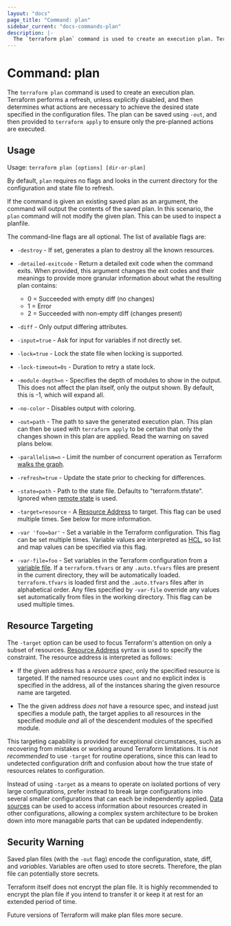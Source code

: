 ```yaml
---
layout: "docs"
page_title: "Command: plan"
sidebar_current: "docs-commands-plan"
description: |-
  The `terraform plan` command is used to create an execution plan. Terraform performs a refresh, unless explicitly disabled, and then determines what actions are necessary to achieve the desired state specified in the configuration files. The plan can be saved using `-out`, and then provided to `terraform apply` to ensure only the pre-planned actions are executed.
---
```


# Command: plan

The `terraform plan` command is used to create an execution plan. Terraform
performs a refresh, unless explicitly disabled, and then determines what
actions are necessary to achieve the desired state specified in the
configuration files. The plan can be saved using `-out`, and then provided
to `terraform apply` to ensure only the pre-planned actions are executed.

## Usage

Usage: `terraform plan [options] [dir-or-plan]`

By default, `plan` requires no flags and looks in the current directory
for the configuration and state file to refresh.

If the command is given an existing saved plan as an argument, the
command will output the contents of the saved plan. In this scenario,
the `plan` command will not modify the given plan. This can be used to
inspect a planfile.

The command-line flags are all optional. The list of available flags are:

* `-destroy` - If set, generates a plan to destroy all the known resources.

* `-detailed-exitcode` - Return a detailed exit code when the command exits.
  When provided, this argument changes the exit codes and their meanings to
  provide more granular information about what the resulting plan contains:
  * 0 = Succeeded with empty diff (no changes)
  * 1 = Error
  * 2 = Succeeded with non-empty diff (changes present)

* `-diff` - Only output differing attributes.

* `-input=true` - Ask for input for variables if not directly set.

* `-lock=true` - Lock the state file when locking is supported.

* `-lock-timeout=0s` - Duration to retry a state lock.

* `-module-depth=n` - Specifies the depth of modules to show in the output.
  This does not affect the plan itself, only the output shown. By default,
  this is -1, which will expand all.

* `-no-color` - Disables output with coloring.

* `-out=path` - The path to save the generated execution plan. This plan
  can then be used with `terraform apply` to be certain that only the
  changes shown in this plan are applied. Read the warning on saved
  plans below.

* `-parallelism=n` - Limit the number of concurrent operation as Terraform
  [walks the graph](/docs/internals/graph.html#walking-the-graph).

* `-refresh=true` - Update the state prior to checking for differences.

* `-state=path` - Path to the state file. Defaults to "terraform.tfstate".
  Ignored when [remote state](/docs/state/remote.html) is used.

* `-target=resource` - A [Resource
  Address](/docs/internals/resource-addressing.html) to target. This flag can
  be used multiple times. See below for more information.

* `-var 'foo=bar'` - Set a variable in the Terraform configuration. This flag
  can be set multiple times. Variable values are interpreted as
  [HCL](/docs/configuration/syntax.html#HCL), so list and map values can be
  specified via this flag.

* `-var-file=foo` - Set variables in the Terraform configuration from
  a [variable file](/docs/configuration/variables.html#variable-files). If
  a `terraform.tfvars` or any `.auto.tfvars` files are present in the current
  directory, they will be automatically loaded. `terraform.tfvars` is loaded
  first and the `.auto.tfvars` files after in alphabetical order. Any files
  specified by `-var-file` override any values set automatically from files in
  the working directory. This flag can be used multiple times.

## Resource Targeting

The `-target` option can be used to focus Terraform's attention on only a
subset of resources.
[Resource Address](/docs/internals/resource-addressing.html) syntax is used
to specify the constraint. The resource address is interpreted as follows:

* If the given address has a _resource spec_, only the specified resource
  is targeted. If the named resource uses `count` and no explicit index
  is specified in the address, all of the instances sharing the given
  resource name are targeted.

* The the given address _does not_ have a resource spec, and instead just
  specifies a module path, the target applies to all resources in the
  specified module _and_ all of the descendent modules of the specified
  module.

This targeting capability is provided for exceptional circumstances, such
as recovering from mistakes or working around Terraform limitations. It
is *not recommended* to use `-target` for routine operations, since this can
lead to undetected configuration drift and confusion about how the true state
of resources relates to configuration.

Instead of using `-target` as a means to operate on isolated portions of very
large configurations, prefer instead to break large configurations into
several smaller configurations that can each be independently applied.
[Data sources](/docs/configuration/data-sources.html) can be used to access
information about resources created in other configurations, allowing
a complex system architecture to be broken down into more managable parts
that can be updated independently.

## Security Warning

Saved plan files (with the `-out` flag) encode the configuration,
state, diff, and _variables_. Variables are often used to store secrets.
Therefore, the plan file can potentially store secrets.

Terraform itself does not encrypt the plan file. It is highly
recommended to encrypt the plan file if you intend to transfer it
or keep it at rest for an extended period of time.

Future versions of Terraform will make plan files more
secure.
